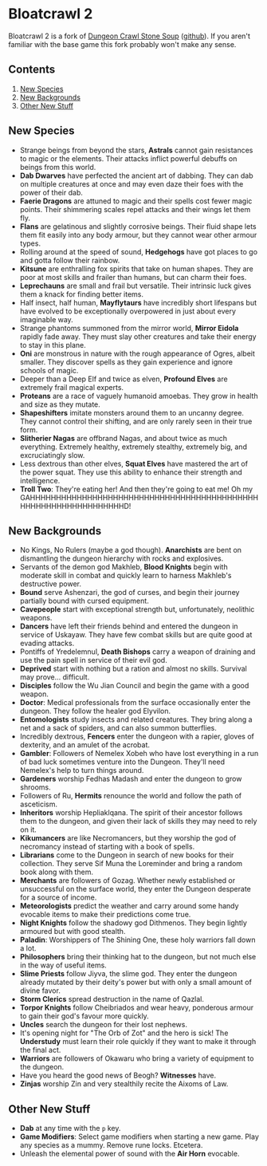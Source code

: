 # Bloatcrawl 2

Bloatcrawl 2 is a fork of [Dungeon Crawl Stone Soup](https://crawl.develz.org/) ([github](https://github.com/crawl/crawl)). If you aren't familiar with the base game this fork probably won't make any sense.

## Contents

1. [New Species](#new-species)
2. [New Backgrounds](#new-backgrounds)
3. [Other New Stuff](#other-new-stuff)

## New Species

* Strange beings from beyond the stars, **Astrals** cannot gain resistances to magic or the elements. Their attacks inflict powerful debuffs on beings from this world.
* **Dab Dwarves** have perfected the ancient art of dabbing. They can dab on multiple creatures at once and may even daze their foes with the power of their dab.
* **Faerie Dragons** are attuned to magic and their spells cost fewer magic points. Their shimmering scales repel attacks and their wings let them fly.
* **Flans** are gelatinous and slightly corrosive beings. Their fluid shape lets them fit easily into any body armour, but they cannot wear other armour types.
* Rolling around at the speed of sound, **Hedgehogs** have got places to go and gotta follow their rainbow.
* **Kitsune** are enthralling fox spirits that take on human shapes. They are poor at most skills and frailer than humans, but can charm their foes.
* **Leprechauns** are small and frail but versatile. Their intrinsic luck gives them a knack for finding better items.
* Half insect, half human, **Mayflytaurs** have incredibly short lifespans but have evolved to be exceptionally overpowered in just about every imaginable way.
* Strange phantoms summoned from the mirror world, **Mirror Eidola** rapidly fade away. They must slay other creatures and take their energy to stay in this plane.
* **Oni** are monstrous in nature with the rough appearance of Ogres, albeit smaller. They discover spells as they gain experience and ignore schools of magic.
* Deeper than a Deep Elf and twice as elven, **Profound Elves** are extremely frail magical experts.
* **Proteans** are a race of vaguely humanoid amoebas. They grow in health and size as they mutate.
* **Shapeshifters** imitate monsters around them to an uncanny degree. They cannot control their shifting, and are only rarely seen in their true form.
* **Slitherier Nagas** are offbrand Nagas, and about twice as much everything. Extremely healthy, extremely stealthy, extremely big, and excruciatingly slow.
* Less dextrous than other elves, **Squat Elves** have mastered the art of the power squat. They use this ability to enhance their strength and intelligence.
* **Troll Two**: They're eating her! And then they're going to eat me! Oh my GAHHHHHHHHHHHHHHHHHHHHHHHHHHHHHHHHHHHHHHHHHHHHHHHHHHHHHHHHHHHHHHHHD!

## New Backgrounds

* No Kings, No Rulers (maybe a god though). **Anarchists** are bent on dismantling the dungeon hierarchy with rocks and explosives.
* Servants of the demon god Makhleb, **Blood Knights** begin with moderate skill in  combat and quickly learn to harness Makhleb's destructive power.
* **Bound** serve Ashenzari, the god of curses, and begin their journey partially bound with cursed equipment.
* **Cavepeople** start with exceptional strength but, unfortunately, neolithic weapons.
* **Dancers** have left their friends behind and entered the dungeon in service of Uskayaw. They have few combat skills but are quite good at evading attacks.
* Pontiffs of Yredelemnul, **Death Bishops** carry a weapon of draining and use the pain spell in service of their evil god.
* **Deprived** start with nothing but a ration and almost no skills. Survival may prove... difficult.
* **Disciples** follow the Wu Jian Council and begin the game with a good weapon.
* **Doctor**: Medical professionals from the surface occasionally enter the dungeon. They follow the healer god Elyvilon.
* **Entomologists** study insects and related creatures. They bring along a net and a sack of spiders, and can also summon butterflies.
* Incredibly dextrous, **Fencers** enter the dungeon with a rapier, gloves of dexterity, and an amulet of the acrobat.
* **Gambler**: Followers of Nemelex Xobeh who have lost everything in a run of bad luck sometimes venture into the Dungeon. They'll need Nemelex's help to turn things around.
* **Gardeners** worship Fedhas Madash and enter the dungeon to grow shrooms.
* Followers of Ru, **Hermits** renounce the world and follow the path of asceticism.
* **Inheritors** worship Hepliaklqana. The spirit of their ancestor follows them to the dungeon, and given their lack of skills they may need to rely on it.
* **Kikumancers** are like Necromancers, but they worship the god of necromancy instead of starting with a book of spells.
* **Librarians** come to the Dungeon in search of new books for their collection. They serve Sif Muna the Loreminder and bring a random book along with them.
* **Merchants** are followers of Gozag. Whether newly established or unsuccessful on the  surface world, they enter the Dungeon desperate for a source of income.
* **Meteorologists** predict the weather and carry around some handy evocable items to make their predictions come true.
* **Night Knights** follow the shadowy god Dithmenos. They begin lightly armoured but with good stealth.
* **Paladin**: Worshippers of The Shining One, these holy warriors fall down a lot.
* **Philosophers** bring their thinking hat to the dungeon, but not much else in the way of useful items.
* **Slime Priests** follow Jiyva, the slime god. They enter the dungeon already mutated by their deity's power but with only a small amount of divine favor.
* **Storm Clerics** spread destruction in the name of Qazlal.
* **Torpor Knights** follow Cheibriados and wear heavy, ponderous armour to gain their god's favour more quickly.
* **Uncles** search the dungeon for their lost nephews.
* It's opening night for "The Orb of Zot" and the hero is sick! The **Understudy** must learn their role quickly if they want to make it through the final act.
* **Warriors** are followers of Okawaru who bring a variety of equipment to the dungeon.
* Have you heard the good news of Beogh? **Witnesses** have.
* **Zinjas** worship Zin and very stealthily recite the Aixoms of Law.

## Other New Stuff

* **Dab** at any time with the `p` key.
* **Game Modifiers**: Select game modifiers when starting a new game. Play any species as a mummy. Remove rune locks. Etcetera.
* Unleash the elemental power of sound with the **Air Horn** evocable.
